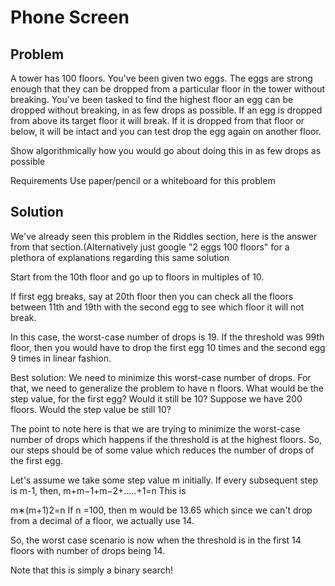 # Phone Screen
## Problem
A tower has 100 floors. You've been given two eggs. The eggs are strong enough that they can be dropped from a particular floor in the tower without breaking. You've been tasked to find the highest floor an egg can be dropped without breaking, in as few drops as possible. If an egg is dropped from above its target floor it will break. If it is dropped from that floor or below, it will be intact and you can test drop the egg again on another floor.

Show algorithmically how you would go about doing this in as few drops as possible

Requirements
Use paper/pencil or a whiteboard for this problem

## Solution
We've already seen this problem in the Riddles section, here is the answer from that section.(Alternatively just google "2 eggs 100 floors" for a plethora of explanations regarding this same solution

Start from the 10th floor and go up to floors in multiples of 10.

If first egg breaks, say at 20th floor then you can check all the floors between 11th and 19th with the second egg to see which floor it will not break.

In this case, the worst-case number of drops is 19. If the threshold was 99th floor, then you would have to drop the first egg 10 times and the second egg 9 times in linear fashion.

Best solution: We need to minimize this worst-case number of drops. For that, we need to generalize the problem to have n floors. What would be the step value, for the first egg? Would it still be 10? Suppose we have 200 floors. Would the step value be still 10?

The point to note here is that we are trying to minimize the worst-case number of drops which happens if the threshold is at the highest floors. So, our steps should be of some value which reduces the number of drops of the first egg.

Let's assume we take some step value m initially. If every subsequent step is m-1, then,
m+m−1+m−2+.....+1=n
This is

m∗(m+1)2=n
If n =100, then m would be 13.65 which since we can't drop from a decimal of a floor, we actually use 14.

So, the worst case scenario is now when the threshold is in the first 14 floors with number of drops being 14.

Note that this is simply a binary search!